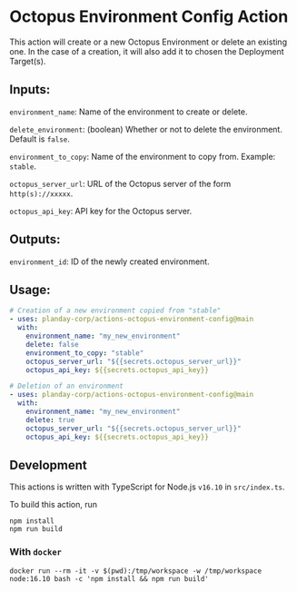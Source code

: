 # Octopus Environment Config Action

This action will create or a new Octopus Environment or delete an existing one.
In the case of a creation, it will also add it to chosen the Deployment Target(s).

## Inputs:

`environment_name`: Name of the environment to create or delete.

`delete_environment`: (boolean) Whether or not to delete the environment. Default is `false`.

`environment_to_copy`: Name of the environment to copy from. Example: `stable`.

`octopus_server_url`: URL of the Octopus server of the form `http(s)://xxxxx`.

`octopus_api_key`: API key for the Octopus server.

## Outputs:

`environment_id`: ID of the newly created environment.

## Usage:

```yaml
# Creation of a new environment copied from "stable"
- uses: planday-corp/actions-octopus-environment-config@main
  with: 
    environment_name: "my_new_environment"
    delete: false
    environment_to_copy: "stable"
    octopus_server_url: "${{secrets.octopus_server_url}}"
    octopus_api_key: ${{secrets.octopus_api_key}}

# Deletion of an environment
- uses: planday-corp/actions-octopus-environment-config@main
  with: 
    environment_name: "my_new_environment"
    delete: true
    octopus_server_url: "${{secrets.octopus_server_url}}"
    octopus_api_key: ${{secrets.octopus_api_key}}
```

## Development

This actions is written with TypeScript for Node.js `v16.10` in `src/index.ts`.

To build this action, run

```shell
npm install
npm run build
```


### With `docker`

```shell
docker run --rm -it -v $(pwd):/tmp/workspace -w /tmp/workspace node:16.10 bash -c 'npm install && npm run build'
```